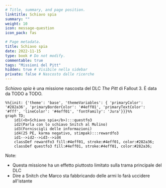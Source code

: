 ```yaml
---
# Title, summary, and page position.
linktitle: Schiavo spia
summary: ""
weight: 10
icon: message-question
icon_pack: fas

# Page metadata.
title: Schiavo spia
date: 2022-11-15
type: book # Do not modify.
commentable: true
tags: "Missioni del Pitt"
hidden: true # Visibile nella sidebar
private: false # Nascosto dalle ricerche
---
```



*Schiavo spia* è una missione nascosta del DLC *The Pitt* di Fallout 3. È data da TODO a TODO.


```mermaid
%%{init: {'theme': 'base', 'themeVariables': { 'primaryColor': '#282a36', 'primaryBorderColor': '#4eff01', 'primaryTextColor': '#fff', 'lineColor': '#4eff01', 'fontFamily': 'Jura'}}}%%
graph TD;
    id1(<b>Schiavo spia</b>):::questfo3
    id2(Parla con lo schiavo Snitch al Mulino)
    id3(Forniscigli delle informazioni)
    id4(25 PE, karma negativo, stimpak):::rewardfo3
    id1-->id2-->id3-->id4
    classDef rewardfo3 fill:#4eff01, stroke:#4eff01, color:#282a36;
    classDef questfo3 fill:#4eff01, stroke:#4eff01, color:#282a36;
```


Note:
- Questa missione ha un effetto piuttosto limitato sulla trama principale del DLC
- Dire a Snitch che Marco sta fabbricando delle armi lo farà uccidere all'istante

